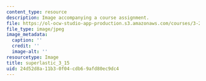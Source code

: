 ```yaml
---
content_type: resource
description: Image accompanying a course assignment.
file: https://ol-ocw-studio-app-production.s3.amazonaws.com/courses/3-22-mechanical-behavior-of-materials-spring-2008/24d52d8a11b30f04cdb69afd80ec9dc4_superlastic_3_15.jpg
file_type: image/jpeg
image_metadata:
  caption: ''
  credit: ''
  image-alt: ''
resourcetype: Image
title: superlastic_3_15
uid: 24d52d8a-11b3-0f04-cdb6-9afd80ec9dc4
---
```

